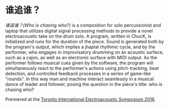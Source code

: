 谁追谁？
=====

*谁追谁？(Who is chasing who?)* is a composition for solo percussionist and laptop that utilizes digital signal processing methods to provide a novel electroacoustic take on the drum solo. A program, written in ChucK, is initialized and runs for the duration of the piece. Sound is generated both by the program's output, which implies a jhaptal rhythmic cycle, and by the performer, who engages in improvisatory drumming on an acoustic surface, such as a cajon, as well as an electronic surface with MIDI output. As the performer follows musical cues given by the software, the program will simultaneously react to the performer's actions using pitch-tracking, beat detection, and controlled feedback processes in a series of game-like "rounds". In this way man and machine interact seamlessly in a musical dance of leader and follower, posing the question in the piece's title: who is chasing who?

Premiered at the [Toronto International Electroacoustic Symposium 2016](http://cec.sonus.ca/events/TIES/2016/index.html).